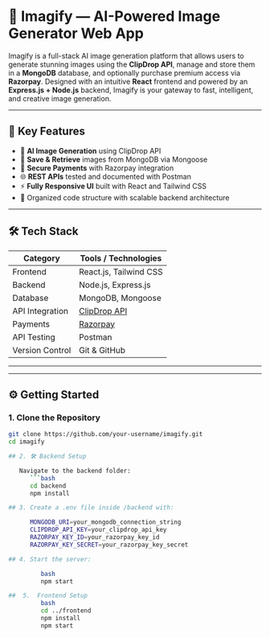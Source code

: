 # 🌟 Imagify — AI-Powered Image Generator Web App

Imagify is a full-stack AI image generation platform that allows users to generate stunning images using the **ClipDrop API**, manage and store them in a **MongoDB** database,
and optionally purchase premium access via **Razorpay**. Designed with an intuitive **React** frontend and powered by an **Express.js + Node.js** backend, 
Imagify is your gateway to fast, intelligent, and creative image generation.

---

## 🚀 Key Features

- 🎨 **AI Image Generation** using ClipDrop API
- 💾 **Save & Retrieve** images from MongoDB via Mongoose
- 💸 **Secure Payments** with Razorpay integration
- 🌐 **REST APIs** tested and documented with Postman
- ⚡ **Fully Responsive UI** built with React and Tailwind CSS
- 📂 Organized code structure with scalable backend architecture

---

## 🛠️ Tech Stack

| Category       | Tools / Technologies                    |
|----------------|------------------------------------------|
| Frontend       | React.js, Tailwind CSS                   |
| Backend        | Node.js, Express.js                      |
| Database       | MongoDB, Mongoose                        |
| API Integration| [ClipDrop API](https://clipdrop.co/apis) |
| Payments       | [Razorpay](https://razorpay.com/)        |
| API Testing    | Postman                                  |
| Version Control| Git & GitHub                             |

---






---

## ⚙️ Getting Started

### 1. Clone the Repository
```bash
git clone https://github.com/your-username/imagify.git
cd imagify

## 2. 🛠️ Backend Setup

   Navigate to the backend folder:
      ```bash
      cd backend
      npm install

## 3. Create a .env file inside /backend with:

      MONGODB_URI=your_mongodb_connection_string
      CLIPDROP_API_KEY=your_clipdrop_api_key
      RAZORPAY_KEY_ID=your_razorpay_key_id
      RAZORPAY_KEY_SECRET=your_razorpay_key_secret

## 4. Start the server:

         bash
         npm start

##  5.  Frontend Setup
         bash
         cd ../frontend
         npm install
         npm start







